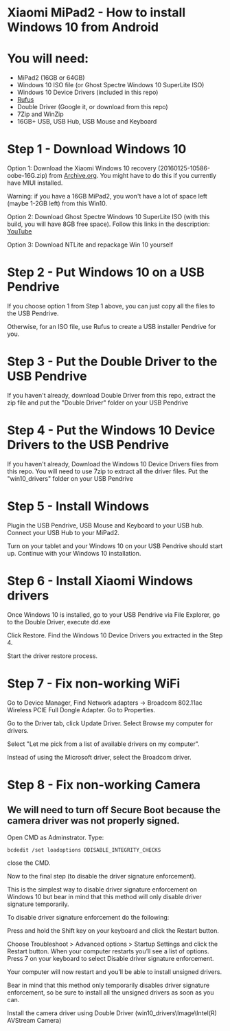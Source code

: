 # Xiaomi MiPad2 - How to install Windows 10 from Android

# You will need:
* MiPad2 (16GB or 64GB)
* Windows 10 ISO file (or Ghost Spectre Windows 10 SuperLite ISO)
* Windows 10 Device Drivers (included in this repo)
* [Rufus](https://rufus.ie/en/)
* Double Driver (Google it, or download from this repo)
* 7Zip and WinZip
* 16GB+ USB, USB Hub, USB Mouse and Keyboard

# Step 1 - Download Windows 10
Option 1: Download the Xiaomi Windows 10 recovery (20160125-10586-oobe-16G.zip) from [Archive.org](https://archive.org/download/fr.twb.s_xiaomi_mipad2_factory). You might have to do this if you currently have MIUI installed.

Warning: if you have a 16GB MiPad2, you won't have a lot of space left (maybe 1-2GB left) from this Win10.

Option 2: Download Ghost Spectre Windows 10 SuperLite ISO (with this build, you will have 8GB free space).  Follow this links in the description:
[YouTube](https://youtu.be/B-P1u2LmShc)

Option 3: Download NTLite and repackage Win 10 yourself

# Step 2 - Put Windows 10 on a USB Pendrive
If you choose option 1 from Step 1 above, you can just copy all the files to the USB Pendrive.

Otherwise, for an ISO file, use Rufus to create a USB installer Pendrive for you.

# Step 3 - Put the Double Driver to the USB Pendrive
If you haven't already, download Double Driver from this repo, extract the zip file and put the "Double Driver" folder on your USB Pendrive

# Step 4 - Put the Windows 10 Device Drivers to the USB Pendrive
If  you haven't already, Download the Windows 10 Device Drivers files from this repo.  You will need to use 7zip to extract all the driver files. Put the "win10_drivers" folder on your USB Pendrive

# Step 5 - Install Windows
Plugin the USB Pendrive, USB Mouse and Keyboard to your USB hub. Connect your USB Hub to your MiPad2.

Turn on your tablet and your Windows 10 on your USB Pendrive should start up.  Continue with your Windows 10 installation.

# Step 6 - Install Xiaomi Windows drivers
Once Windows 10 is installed, go to your USB Pendrive via File Explorer, go to the Double Driver, execute dd.exe

Click Restore. Find the Windows 10 Device Drivers you extracted in the Step 4.

Start the driver restore process.

# Step 7 - Fix non-working WiFi
Go to Device Manager, Find Network adapters -> Broadcom 802.11ac Wireless PCIE Full Dongle Adapter.  Go to Properties.

Go to the Driver tab, click Update Driver. Select Browse my computer for drivers.

Select "Let me pick from a list of available drivers on my computer".

Instead of using the Microsoft driver, select the Broadcom driver.

# Step 8 - Fix non-working Camera

## We will need to turn off Secure Boot because the camera driver was not properly signed.
Open CMD as Adminstrator.
Type:
```
bcdedit /set loadoptions DDISABLE_INTEGRITY_CHECKS
```

close the CMD.

Now to the final step (to disable the driver signature enforcement).

This is the simplest way to disable driver signature enforcement on Windows 10 but bear in mind that this method will only disable driver signature temporarily.

To disable driver signature enforcement do the following:

Press and hold the Shift key on your keyboard and click the Restart button.

Choose Troubleshoot > Advanced options > Startup Settings and click the Restart button.
When your computer restarts you’ll see a list of options. Press 7 on your keyboard to select Disable driver signature enforcement.

Your computer will now restart and you’ll be able to install unsigned drivers.

Bear in mind that this method only temporarily disables driver signature enforcement, so be sure to install all the unsigned drivers as soon as you can.

Install the camera driver using Double Driver (win10_drivers\Image\Intel(R) AVStream Camera)



